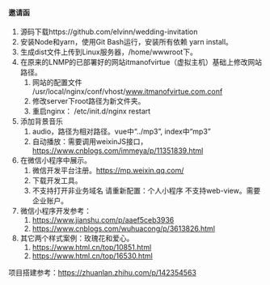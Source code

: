 #### 邀请函

1. 源码下载https://github.com/elvinn/wedding-invitation
2. 安装Node和yarn，使用Git Bash运行，安装所有依赖 yarn install。
3. 生成dist文件上传到Linux服务器，/home/wwwroot下。
4. 在原来的LNMP的已部署好的网站itmanofvirtue（虚拟主机）基础上修改网站路径。
   1. 网站的配置文件 /usr/local/nginx/conf/vhost/www.itmanofvirtue.com.conf
   2. 修改server下root路径为新文件夹。
   3. 重启nginx： /etc/init.d/nginx restart
5. 添加背景音乐
   1. audio，路径为相对路径。vue中“../mp3”,  index中“mp3”
   2. 自动播放：需要调用weixinJS接口，https://www.cnblogs.com/immeya/p/11351839.html
6. 在微信小程序中展示。
   1. 微信开发平台注册。https://mp.weixin.qq.com/
   2. 下载开发工具。
   3. 不支持打开非业务域名 请重新配置：个人小程序 不支持web-view。需要企业账户。
7. 微信小程序开发参考：
   1. https://www.jianshu.com/p/aaef5ceb3936
   2. https://www.cnblogs.com/wuhuacong/p/3613826.html
8. 其它两个样式案例：玫瑰花和爱心。
   1. https://www.html.cn/top/10851.html
   2. https://www.html.cn/top/16530.html

项目搭建参考：https://zhuanlan.zhihu.com/p/142354563

